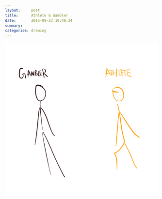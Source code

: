 ```yaml
---
layout:     post
title:      Athlete & Gambler
date:       2015-09-23 19:49:34
summary:    
categories: drawing
---
```

![Athlete & Gambler](/images/_diary/Athlete-Gambler.png "to compete without conceal")
